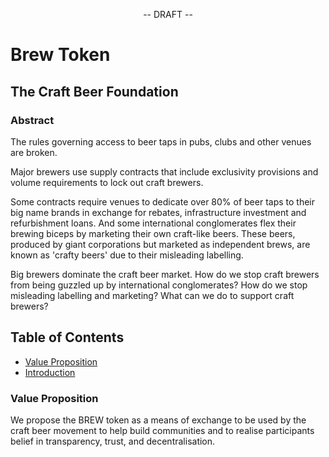 <p align="center">
-- DRAFT --
</p>

<p align="center">
  <h1>Brew Token</h1>
</p>

<p align="center">
<h2>The Craft Beer Foundation</h2>
</p>

<p align="center">
<h3>Abstract</h3>
</p>

The rules governing access to beer taps in pubs, clubs and other venues are broken. 

Major brewers use supply contracts that include exclusivity provisions and volume requirements to lock out craft brewers.

Some contracts require venues to dedicate over 80% of beer taps to their big name brands in exchange for rebates,
infrastructure investment and refurbishment loans. And some international conglomerates flex their brewing biceps by 
marketing their own craft-like beers. These beers, produced by giant corporations but marketed as independent brews, 
are known as 'crafty beers' due to their misleading labelling.

Big brewers dominate the craft beer market. How do we stop craft brewers from being guzzled up by international 
conglomerates? How do we stop misleading labelling and marketing? What can we do to support craft brewers?

## Table of Contents

* [Value Proposition](#value-proposition)
* [Introduction](#introduction)

### Value Proposition

We propose the BREW token as a means of exchange to be used by the craft beer movement to help build communities and to
realise participants belief in transparency, trust, and decentralisation.

